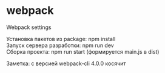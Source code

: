 # webpack
Webpack settings  
  
Установка пакетов из package: npm install  
Запуск сервера разработки:  npm run dev  
Сборка проекта: npm run start (формируется main.js в dist)  
  
Заметка: с версией webpack-cli 4.0.0 косячит
